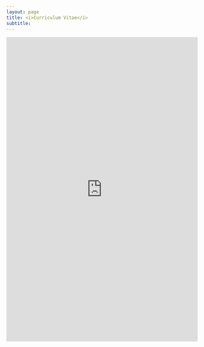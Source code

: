 ```yaml
---
layout: page
title: <i>Curriculum Vitae</i>
subtitle: 
---
```


<div style="text-align:center;">
  <embed 
    src="https://EstelleGvl.github.io/assets/download/20250826_CV_EGE.pdf" 
    type="application/pdf" 
    width="100%" 
    height="800px" 
    style="display:block; margin: 0 auto; border:none;" />
</div>